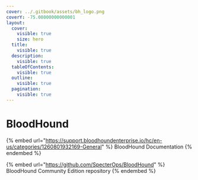 ```yaml
---
cover: ../.gitbook/assets/bh_logo.png
coverY: -75.08000000000001
layout:
  cover:
    visible: true
    size: hero
  title:
    visible: true
  description:
    visible: true
  tableOfContents:
    visible: true
  outline:
    visible: true
  pagination:
    visible: true
---
```


# BloodHound

{% embed url="https://support.bloodhoundenterprise.io/hc/en-us/categories/1260801932169-General" %}
BloodHound Documentation
{% endembed %}

{% embed url="https://github.com/SpecterOps/BloodHound" %}
BloodHound Community Edition repository
{% endembed %}
